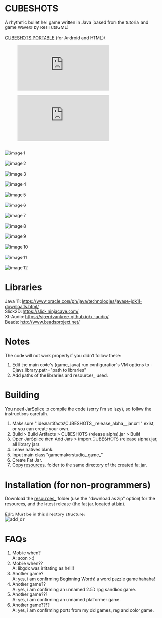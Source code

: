 # CUBESHOTS
A rhythmic bullet hell game written in Java (based from the tutorial and game Wave© by RealTutsGML).\
\
[CUBESHOTS PORTABLE](https://github.com/GDjkhp/CUBESHOTS_PORTABLE) (for Android and HTML)\

<figure class="video_container">
  <iframe src="https://www.youtube.com/embed/GkitVgIIiGE" frameborder="0" allowfullscreen="true"> </iframe>
</figure>

<figure class="video_container">
  <iframe src="https://www.youtube.com/embed/rZynls_7nAw" frameborder="0" allowfullscreen="true"> </iframe>
</figure>

\
![image 1](https://github.com/GDjkhp/CUBESHOTS/blob/main/readme%20pics/1%20attempt%20storm.PNG)\
\
![image 2](https://github.com/GDjkhp/CUBESHOTS/blob/main/readme%20pics/game%20showcase%202.jpg)\
\
![image 3](https://github.com/GDjkhp/CUBESHOTS/blob/main/readme%20pics/game_%20showcase.jpg)\
\
![image 4](https://github.com/GDjkhp/CUBESHOTS/blob/main/readme%20pics/conway.PNG)\
\
![image 5](https://github.com/GDjkhp/CUBESHOTS/blob/main/readme%20pics/path.PNG)\
\
![image 6](https://github.com/GDjkhp/CUBESHOTS/blob/main/readme%20pics/tictactoe.PNG)\
\
![image 7](https://github.com/GDjkhp/CUBESHOTS/blob/main/readme%20pics/water.PNG)\
\
![image 8](https://github.com/GDjkhp/CUBESHOTS/blob/main/readme%20pics/render%20texture.png)\
\
![image 9](https://github.com/GDjkhp/CUBESHOTS/blob/main/readme%20pics/mandelbrot.png)\
\
![image 10](https://github.com/GDjkhp/CUBESHOTS/blob/main/readme%20pics/maze.png)\
\
![image 11](https://github.com/GDjkhp/CUBESHOTS/blob/main/readme%20pics/julia.png)\
\
![image 12](https://github.com/GDjkhp/CUBESHOTS/blob/main/readme%20pics/raycast.png)
# Libraries
Java 11: https://www.oracle.com/ph/java/technologies/javase-jdk11-downloads.html/
\
Slick2D: https://slick.ninjacave.com/
\
Xt-Audio: https://sjoerdvankreel.github.io/xt-audio/
\
Beads: http://www.beadsproject.net/
# Notes
The code will not work properly if you didn't follow these:
1. Edit the main code's (game_.java) run configuration's VM options to -Djava.library.path="path to libraries"
2. Add paths of the libraries and resources_ used.
# Building
You need JarSplice to compile the code (sorry i'm so lazy), so follow the instructions carefully.
1. Make sure ".idea\artifacts\CUBESHOTS__release_alpha__jar.xml" exist, or you can create your own.
2. Build > Build Artifacts > CUBESHOTS (release alpha).jar > Build
3. Open JarSplice then Add Jars > Import CUBESHOTS (release alpha).jar, all library jars
4. Leave natives blank.
5. Input main class "gamemakerstudio_.game_"
6. Create Fat Jar.
7. Copy [resources_](https://github.com/GDjkhp/CUBESHOTS_RESOURCES/) folder to the same directory of the created fat jar.
# Installation (for non-programmers)
Download the [resources_](https://github.com/GDjkhp/CUBESHOTS_RESOURCES/) folder (use the "download as zip" option) for the resources, and the latest release (the fat jar, located at [bin](https://github.com/GDjkhp/CUBESHOTS/tree/main/bin)).\
\
Edit: Must be in this directory structure:\
![add_dir](https://github.com/GDjkhp/CUBESHOTS/blob/main/readme%20pics/dir.png)
# FAQs
1. Mobile when?\
A: soon >:)
2. Mobile when??\
A: libgdx was irritating as hell!!
3. Another game?\
A: yes, i am confirming Beginning Words! a word puzzle game hahaha!
4. Another game??\
A: yes, i am confirming an unnamed 2.5D rpg sandbox game.
5. Another game???\
A: yes, i am confirming an unnamed platformer game.
6. Another game????\
A: yes, i am confirming ports from my old games, rng and color game.
